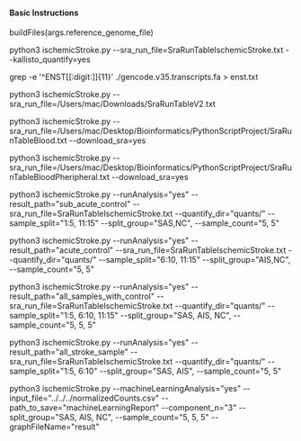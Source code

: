 <h4>Basic Instructions</h4>

buildFiles(args.reference_genome_file)

python3 ischemicStroke.py --sra_run_file=SraRunTableIschemicStroke.txt --kallisto_quantify=yes

grep -e '^ENST[[:digit:]]\{11\}' ./gencode.v35.transcripts.fa > enst.txt

python3 ischemicStroke.py --sra_run_file=/Users/mac/Downloads/SraRunTableV2.txt

python3 ischemicStroke.py --sra_run_file=/Users/mac/Desktop/Bioinformatics/PythonScriptProject/SraRunTableBlood.txt --download_sra=yes

python3 ischemicStroke.py --sra_run_file=/Users/mac/Desktop/Bioinformatics/PythonScriptProject/SraRunTableBloodPheripheral.txt --download_sra=yes

python3 ischemicStroke.py --runAnalysis="yes" --result_path="sub_acute_control" --sra_run_file=SraRunTableIschemicStroke.txt --quantify_dir="quants/" --sample_split="1:5, 11:15" --split_group="SAS,NC", --sample_count="5, 5"
    
python3 ischemicStroke.py --runAnalysis="yes" --result_path="acute_control" --sra_run_file=SraRunTableIschemicStroke.txt --quantify_dir="quants/" --sample_split="6:10, 11:15" --split_group="AIS,NC", --sample_count="5, 5"

python3 ischemicStroke.py --runAnalysis="yes" --result_path="all_samples_with_control" --sra_run_file=SraRunTableIschemicStroke.txt --quantify_dir="quants/" --sample_split="1:5, 6:10, 11:15" --split_group="SAS, AIS, NC", --sample_count="5, 5, 5"
    
python3 ischemicStroke.py --runAnalysis="yes" --result_path="all_stroke_sample" --sra_run_file=SraRunTableIschemicStroke.txt --quantify_dir="quants/" --sample_split="1:5, 6:10" --split_group="SAS, AIS", --sample_count="5, 5"


python3 ischemicStroke.py --machineLearningAnalysis="yes" --input_file="../../../normalizedCounts.csv" --path_to_save="machineLearningReport" --component_n="3"  --split_group="SAS, AIS, NC", --sample_count="5, 5, 5" --graphFileName="result"

